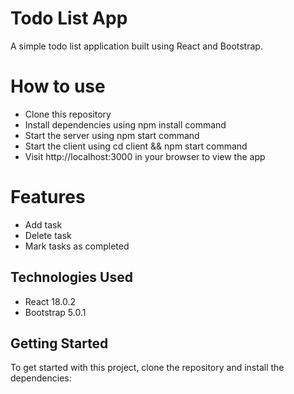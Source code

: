# Todo List App

A simple todo list application built using React and Bootstrap.

# How to use

- Clone this repository
- Install dependencies using npm install command
- Start the server using npm start command
- Start the client using cd client && npm start command
- Visit http://localhost:3000 in your browser to view the app

# Features

- Add task
- Delete task
- Mark tasks as completed

## Technologies Used

- React 18.0.2
- Bootstrap 5.0.1

## Getting Started

To get started with this project, clone the repository and install the dependencies:
